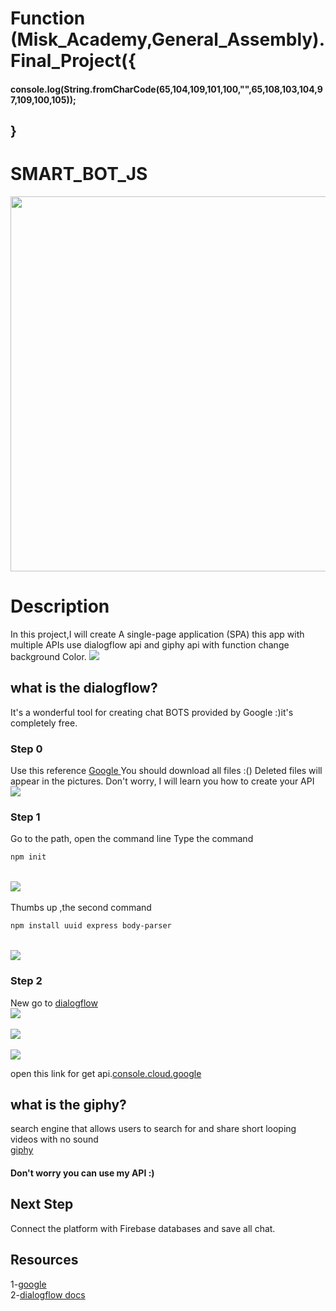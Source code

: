 
   # Function (Misk_Academy,General_Assembly).Final_Project({
   #### console.log(String.fromCharCode(65,104,109,101,100,"",65,108,103,104,97,109,100,105));
   ## }
# SMART_BOT_JS <br>
<p align="center">
  <img width="600" height="600" src="/SMART_BOT/css/background.gif">
</p>

# Description

In this project,I will create A single-page application (SPA) this app with multiple APIs use dialogflow api and giphy api 
with function change background Color.
<img src="Capture.PNG" ><br>
## what is the dialogflow?
It's a wonderful tool for creating chat BOTS provided by Google :)it's completely free.

### Step 0

Use this reference [ Google ](https://github.com/googleapis/nodejs-dialogflow)
You should download all files :() Deleted files will appear in the pictures. Don't worry, I will learn you how to create your API
<br><img src="image/files.PNG" >
### Step 1
Go to the path, open the command line
Type the command
```bash
npm init
```
<br><img src="image/dialogflow/1.png" ><br>
<br>
Thumbs up ,the second command
```bash
npm install uuid express body-parser
```
<br><img src="image/dialogflow/2.png" ><br>

### Step 2
New go to [dialogflow](https://dialogflow.com)
<br><img src="image/dialogflow/3.png" ><br>
<br><img src="image/dialogflow/4.png" ><br>
<br><img src="image/dialogflow/5.png" ><br>

open this link for get api.[console.cloud.google](https://console.cloud.google.com/apis/credentials?project)


## what is the giphy?
search engine that allows users to search for and share short looping videos with no sound
<br>[giphy](https://giphy.com)<br>
#### Don't worry you can use my API :)

## Next Step
Connect the platform with Firebase databases and save all chat.

## Resources
1-[google](https://github.com/googleapis/nodejs-dialogflow) <br>
2-[dialogflow docs](https://dialogflow.com/docs)
